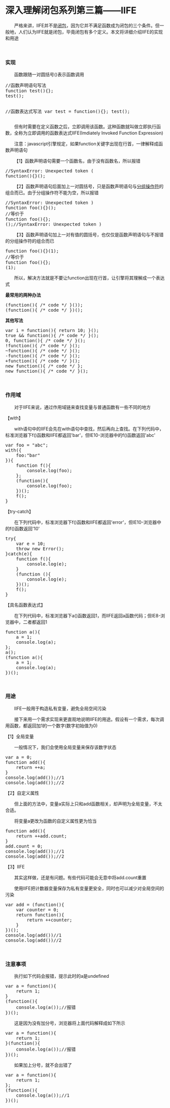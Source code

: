 # 深入理解闭包系列第三篇——IIFE

&emsp;&emsp;严格来讲，IIFE并不是[闭包](http://www.cnblogs.com/xiaohuochai/p/5728577.html)，因为它并不满足函数成为闭包的三个条件。但一般地，人们认为IIFE就是闭包，毕竟闭包有多个定义。本文将详细介绍IIFE的实现和用途

&nbsp;

### 实现

&emsp;&emsp;函数跟随一对圆括号()表示函数调用

<div>
<pre>//函数声明语句写法
function test(){};
test();

//函数表达式写法
var test = function(){};
test();</pre>
</div>

&emsp;&emsp;但有时需要在定义函数之后，立即调用该函数。这种函数就叫做立即执行函数，全称为立即调用的函数表达式IIFE(Imdiately Invoked Function Expression)

&emsp;&emsp;注意：javascript引擎规定，如果function关键字出现在行首，一律解释成函数声明语句

&emsp;&emsp;【1】函数声明语句需要一个函数名，由于没有函数名，所以报错

<div>
<pre>//SyntaxError: Unexpected token (
function(){}();</pre>
</div>

&emsp;&emsp;【2】函数声明语句后面加上一对圆括号，只是函数声明语句与[分组操作符](http://www.cnblogs.com/xiaohuochai/p/5669107.html#anchor4)的组合而已。由于分组操作符不能为空，所以报错

<div>
<pre>//SyntaxError: Unexpected token )
function foo(){}();
//等价于
function foo(){};
();//SyntaxError: Unexpected token )</pre>
</div>

&emsp;&emsp;【3】函数声明语句加上一对有值的圆括号，也仅仅是函数声明语句与不报错的分组操作符的组合而已

<div>
<pre>function foo(){}(1);
//等价于
function foo(){};
(1);</pre>
</div>

&emsp;&emsp;所以，解决方法就是不要让function出现在行首，让引擎将其理解成一个表达式

**最常用的两种办法**

<div>
<pre>(function(){ /* code */ }()); 
(function(){ /* code */ })(); </pre>
</div>

**其他写法**

<div>
<pre>var i = function(){ return 10; }();
true &amp;&amp; function(){ /* code */ }();
0, function(){ /* code */ }();
!function(){ /* code */ }();
~function(){ /* code */ }();
-function(){ /* code */ }();
+function(){ /* code */ }();
new function(){ /* code */ };
new function(){ /* code */ }(); </pre>
</div>

&nbsp;

### 作用域

&emsp;&emsp;对于IIFE来说，通过作用域链来查找变量与普通函数有一些不同的地方

【with】

&emsp;&emsp;with语句中的IIFE会先在with语句中查找，然后再向上查找。在下列代码中，标准浏览器下f()函数和IIFE都返回'bar'，但IE10-浏览器中的f()函数返回'abc'

<div>
<pre>var foo = "abc";
with({
    foo:"bar"
}){
    function f(){
        console.log(foo);
    };
    (function(){
        console.log(foo);
    })();
    f();
}</pre>
</div>

【try-catch】

&emsp;&emsp;在下列代码中，标准浏览器下f()函数和IIFE都返回'error'，但IE10-浏览器中的f()函数返回'10'

<div>
<pre>try{
    var e = 10;
    throw new Error();
}catch(e){
    function f(){
        console.log(e);
    }
    (function (){
        console.log(e);
    })();
    f();
}</pre>
</div>

【具名函数表达式】

&emsp;&emsp;在下列代码中，标准浏览器下a()函数返回1，而IIFE返回a函数代码；但IE8-浏览器中，二者都返回1

<div>
<pre>function a(){
    a = 1;
    console.log(a);
};
a();
(function a(){
    a = 1;
    console.log(a);
})();</pre>
</div>

&nbsp;

### 用途

&emsp;&emsp;IIFE一般用于构造私有变量，避免全局空间污染

&emsp;&emsp;接下来用一个需求实现来更直观地说明IIFE的用途。假设有一个需求，每次调用函数，都返回加1的一个数字(数字初始值为0)

【1】全局变量

&emsp;&emsp;一般情况下，我们会使用全局变量来保存该数字状态

<div>
<pre>var a = 0;
function add(){
    return ++a;
}
console.log(add());//1
console.log(add());//2</pre>
</div>

【2】自定义属性

&emsp;&emsp;但上面的方法中，变量a实际上只和add函数相关，却声明为全局变量，不太合适。

&emsp;&emsp;将变量a更改为函数的自定义属性更为恰当

<div>
<pre>function add(){
    return ++add.count;
}
add.count = 0;
console.log(add());//1
console.log(add());//2</pre>
</div>

【3】IIFE

&emsp;&emsp;其实这样做，还是有问题。有些代码可能会无意中将add.count重置

&emsp;&emsp;使用IIFE把计数器变量保存为私有变量更安全，同时也可以减少对全局空间的污染

<div>
<pre>var add = (function(){
    var counter = 0;
    return function(){
        return ++counter; 
    }
})();
console.log(add())//1
console.log(add())//2    </pre>
</div>

&nbsp;

### 注意事项

&emsp;&emsp;执行如下代码会报错，提示此时的a是undefined

<div>
<pre>var a = function(){
    return 1;
}
(function(){
    console.log(a());//报错
})();</pre>
</div>

&emsp;&emsp;这是因为没有加分号，浏览器将上面代码解释成如下所示

<div>
<pre>var a = function(){
    return 1;
}(function(){
    console.log(a());//报错
})();</pre>
</div>

&emsp;&emsp;如果加上分号，就不会出错了

<div>
<pre>var a = function(){
    return 1;
};
(function(){
    console.log(a());//1
})();</pre>
</div>
